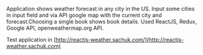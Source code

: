 Application shows weather forecast in any city in the US.
Input some cities in input field and via API google map with the current city and forecast.Choosing a single book shows book details. 
Used ReactJS, Redux, Google API, openweathermap.org API.

Test application in [http://reactjs-weather.sachuk.com/](http://reactjs-weather.sachuk.com)

